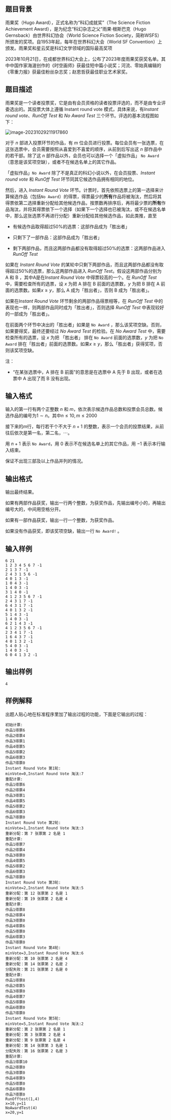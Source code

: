 ## 题目背景

雨果奖（Hugo Award），正式名称为“科幻成就奖”（The Science Fiction Achievement Award），是为纪念“科幻杂志之父”雨果·根斯巴克（Hugo Gernsback）由世界科幻协会（World Science Fiction Society，简称WSFS）所颁发的奖项。自1953年起，每年在世界科幻大会（World SF Convention）上颁发。雨果奖和星云奖是科幻文学领域的国际最高奖项

2023年10月21日，在成都世界科幻大会上，公布了2023年度雨果奖获奖名单。其中中国作家海漄创作的《时空画师》获最佳短中篇小说奖；河流、零始真编辑的《零重力报》获最佳粉丝杂志奖；赵恩哲获最佳职业艺术家奖。

## 题目描述

雨果奖是一个读者投票奖，它是由有会员资格的读者投票评选的，而不是由专业评委选出的。其投票大体上遵循 Instant round vote 模式，具体来说，有*Instant round vote*、*RunOff Test* 和 *No Award Test* 三个环节。评选的基本流程图如下：

![image-20231029211917860](https://akizukipic.oss-cn-beijing.aliyuncs.com/img/202310292119033.png)

对于 $n$ 部进入投票环节的作品，有 $m$ 位会员进行投票。每位会员有一张选票，在这张选票中，会员需要按照从喜爱到不喜爱的顺序，从前到后写出这 $n$ 部作品中的若干部。除了这 $n$ 部作品以外，会员也可以选择一个「虚拟作品」 `No Award`（意思是该奖项空缺），或者不在候选名单上的其它作品。

「虚拟作品」`No Award` 除了不是真正的科幻小说以外，在会员投票、*Instant round vote* 和 *RunOff Test* 环节同其它候选作品拥有相同的地位。

然后，进入 *Instant Round Vote* 环节。计票时，首先依照选票上的第一选择来计算候选作品（包括`No Award`）的得票，得票最少的**所有**作品将被淘汰，然后将其得票依第二选择重新分配给其他候选作品，按票数再排序后，再将最少票的**所有**作品淘汰，并将其得票依下一个选择（如果下一个选择也已被淘汰，或不在候选名单中，那么这张选票不再进行分配）重新分配给其他候选作品，如此类推，直至

- 有候选作品取得超过$50\%$的选票：这部作品成为「胜出者」

- 只剩下了一部作品：这部作品成为「胜出者」

- 剩下两部作品，而且这两部作品都没有取得超过$50\%$的选票：这两部作品进入 *RunOff Test*

如果在 *Instant Round Vote* 的某轮中只剩下两部作品，而且这两部作品都没有取得超过$50\%$的选票，那么这两部作品进入 *RunOff Test*。假设这两部作品分别为 A 和 B ，其中A是在*Instant Round Vote* 中得票较高的一个。在 *RunOff Test* 中，需要检查所有的选票，设 $x$ 为把 A 排在 B 前面的选票数，$y$ 为把 B 排在 A 前面的选票数。如果$x\geq y$，那么 A 成为「胜出者」，否则 B 成为「胜出者」。

如果在*Instant Round Vote* 环节剩余的两部作品得票相等，在 *RunOff Test* 中的表现也一样，则两部作品同时成为「胜出者」，否则选择 *RunOff Test* 中表现较好的一部成为「胜出者」。

在前面两个环节中决出的「胜出者」如果是 `No Award` ，那么该奖项空缺。否则，如果要得奖，最终还要经过 *No Award Test* 的检验。在 *No Award Test* 中，需要检查所有的选票，设 $x$ 为把 「胜出者」 排在 `No Award` 前面的选票数，$y$ 为把 `No Award` 排在「胜出者」前面的选票数。如果$x\geq y$，那么「胜出者」获得奖项，否则该奖项空缺。

注：


- “在某张选票中，A 排在 B 前面”的意思是在选票中 A 先于 B 出现，或者在选票中 A 出现了而 B 没有出现。

 
## 输入格式

输入的第一行有两个正整数 $n$ 和 $m$，依次表示候选作品总数和投票会员总数。候选作品的编号为$1\sim n$。其中$n\leq 10,m\leq 2000$

接下来的$m$行，每行若干个不大于 $n+1$ 的整数，表示一个会员的投票结果，从前往后依次是第一名，第二名，$\cdots$。

用 $n+1$ 表示 `No Award`，用 $0$ 表示不在候选名单上的其它作品，用 $-1$ 表示本行输入结束。

保证不出现三部及以上作品并列的情况。

## 输出格式

输出最终结果。

如果有两部作品获奖，输出一行两个整数，为获奖作品，先输出编号小的，再输出编号大的，中间用空格分开。

如果有一部作品获奖，输出一行一个整数，为获奖作品。

如果没有作品获奖，即该奖项空缺，输出一行 `No Award!` 。

## 输入样例


    6 21
    1 2 3 4 5 6 7 -1
    2 1 3 7 -1
    2 4 3 1 5 6 -1
    4 0 1 3 -1
    1 0 4 3 -1
    1 4 0 3 -1
    3 1 4 0 -1
    4 1 2 3 5 6 7 -1
    2 4 3 1 7 -1
    6 4 3 1 7 -1
    4 0 1 3 2 -1
    5 1 4 3 -1
    1 4 0 3 -1
    6 2 1 4 3 -1
    4 1 2 3 5 6 7 -1
    2 3 4 1 7 -1
    1 6 4 3 7 -1
    4 0 1 3 2 -1
    5 4 0 3 -1
    1 4 0 3 -1
    6 0 4 1 3 2 -1


## 输出样例


    4


## 样例解释

出题人贴心地在标准程序里加了输出过程的功能，下面是它输出的过程：

    初始计票:
    作品1得票6
    作品2得票4
    作品3得票1
    作品4得票5
    作品5得票2
    作品6得票3
    作品7得票0
    Instant Round Vote 第1轮:
    minVote=0,Instant Round Vote 淘汰:7
    重配计票:
    作品1得票6
    作品2得票4
    作品3得票1
    作品4得票5
    作品5得票2
    作品6得票3
    作品7得票0
    Instant Round Vote 第2轮:
    minVote=1,Instant Round Vote 淘汰:3
    重新分配：第 7 张票第 2 名是 1
    重配计票:
    作品1得票7
    作品2得票4
    作品3得票0
    作品4得票5
    作品5得票2
    作品6得票3
    作品7得票0
    Instant Round Vote 第3轮:
    minVote=2,Instant Round Vote 淘汰:5
    重新分配：第 12 张票第 2 名是 1
    重新分配：第 19 张票第 2 名是 4
    重配计票:
    作品1得票8
    作品2得票4
    作品3得票0
    作品4得票6
    作品5得票0
    作品6得票3
    作品7得票0
    Instant Round Vote 第4轮:
    minVote=3,Instant Round Vote 淘汰:6
    重新分配：第 10 张票第 2 名是 4
    重新分配：第 14 张票第 2 名是 2
    分配失败：第 21 张票第 2 名是 0
    重配计票:
    作品1得票8
    作品2得票5
    作品3得票0
    作品4得票7
    作品5得票0
    作品6得票0
    作品7得票0
    Instant Round Vote 第5轮:
    minVote=5,Instant Round Vote 淘汰:2
    重新分配：第 2 张票第 2 名是 1
    重新分配：第 3 张票第 2 名是 4
    重新分配：第 9 张票第 2 名是 4
    重新分配：第 14 张票第 3 名是 1
    分配失败：第 16 张票第 2 名是 3
    重配计票:
    作品1得票10
    作品2得票0
    作品3得票0
    作品4得票9
    作品5得票0
    作品6得票0
    作品7得票0
    RunOfftest(1,4)
    x=10,y=11
    NoAwardTest(4)
    x=20,y=1
